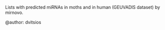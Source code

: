 Lists with predicted miRNAs in moths and in human (GEUVADIS dataset) by mirnovo.

@author: dvitsios

